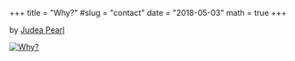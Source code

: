 +++
title = "Why?"
#slug = "contact"
date = "2018-05-03"
math = true
+++

by [Judea Pearl](http://bayes.cs.ucla.edu/stat_bio.html)

[![Why?](../why.jpg)](http://bayes.cs.ucla.edu/jp_home.html)


